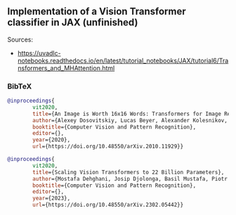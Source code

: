 ## Implementation of a Vision Transformer classifier in JAX (unfinished)

Sources:
 - https://uvadlc-notebooks.readthedocs.io/en/latest/tutorial_notebooks/JAX/tutorial6/Transformers_and_MHAttention.html

### BibTeX

```bibtex
@inproceedings{
        vit2020,
        title={An Image is Worth 16x16 Words: Transformers for Image Recognition at Scale},
        author={Alexey Dosovitskiy, Lucas Beyer, Alexander Kolesnikov, Dirk Weissenborn, Xiaohua Zhai, Thomas Unterthiner, Mostafa Dehghani, Matthias Minderer, Georg Heigold, Sylvain Gelly, Jakob Uszkoreit, Neil Houlsby},
        booktitle={Computer Vision and Pattern Recognition},
        editor={},
        year={2020},
        url={https://doi.org/10.48550/arXiv.2010.11929}}

@inproceedings{
        vit2020,
        title={Scaling Vision Transformers to 22 Billion Parameters},
        author={Mostafa Dehghani, Josip Djolonga, Basil Mustafa, Piotr Padlewski, Jonathan Heek},
        booktitle={Computer Vision and Pattern Recognition},
        editor={},
        year={2023},
        url={https://doi.org/10.48550/arXiv.2302.05442}}
